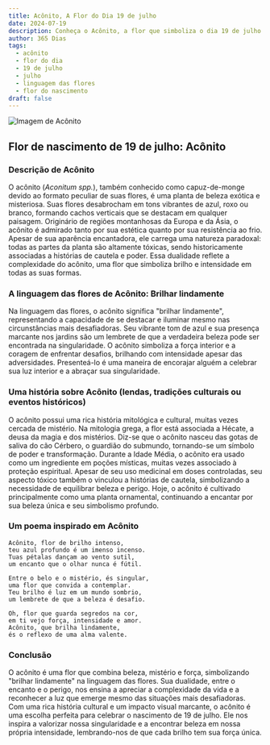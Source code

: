 ```yaml
---
title: Acônito, A Flor do Dia 19 de julho
date: 2024-07-19
description: Conheça o Acônito, a flor que simboliza o dia 19 de julho e seu significado 'Brilhar lindamente'. Explore a beleza e o simbolismo desta flor encantadora.
author: 365 Dias
tags:
  - acônito
  - flor do dia
  - 19 de julho
  - julho
  - linguagem das flores
  - flor do nascimento
draft: false
---
```


![Imagem de Acônito](https://cdn.pixabay.com/photo/2020/06/20/19/50/aconite-5322278_640.jpg#center)


## Flor de nascimento de 19 de julho: Acônito

### Descrição de Acônito

O acônito (_Aconitum spp._), também conhecido como capuz-de-monge devido ao formato peculiar de suas flores, é uma planta de beleza exótica e misteriosa. Suas flores desabrocham em tons vibrantes de azul, roxo ou branco, formando cachos verticais que se destacam em qualquer paisagem. Originário de regiões montanhosas da Europa e da Ásia, o acônito é admirado tanto por sua estética quanto por sua resistência ao frio. Apesar de sua aparência encantadora, ele carrega uma natureza paradoxal: todas as partes da planta são altamente tóxicas, sendo historicamente associadas a histórias de cautela e poder. Essa dualidade reflete a complexidade do acônito, uma flor que simboliza brilho e intensidade em todas as suas formas.

### A linguagem das flores de Acônito: Brilhar lindamente

Na linguagem das flores, o acônito significa "brilhar lindamente", representando a capacidade de se destacar e iluminar mesmo nas circunstâncias mais desafiadoras. Seu vibrante tom de azul e sua presença marcante nos jardins são um lembrete de que a verdadeira beleza pode ser encontrada na singularidade. O acônito simboliza a força interior e a coragem de enfrentar desafios, brilhando com intensidade apesar das adversidades. Presenteá-lo é uma maneira de encorajar alguém a celebrar sua luz interior e a abraçar sua singularidade.

### Uma história sobre Acônito (lendas, tradições culturais ou eventos históricos)

O acônito possui uma rica história mitológica e cultural, muitas vezes cercada de mistério. Na mitologia grega, a flor está associada a Hécate, a deusa da magia e dos mistérios. Diz-se que o acônito nasceu das gotas de saliva do cão Cérbero, o guardião do submundo, tornando-se um símbolo de poder e transformação. Durante a Idade Média, o acônito era usado como um ingrediente em poções místicas, muitas vezes associado à proteção espiritual. Apesar de seu uso medicinal em doses controladas, seu aspecto tóxico também o vinculou a histórias de cautela, simbolizando a necessidade de equilibrar beleza e perigo. Hoje, o acônito é cultivado principalmente como uma planta ornamental, continuando a encantar por sua beleza única e seu simbolismo profundo.

### Um poema inspirado em Acônito

```
Acônito, flor de brilho intenso,  
teu azul profundo é um imenso incenso.  
Tuas pétalas dançam ao vento sutil,  
um encanto que o olhar nunca é fútil.  

Entre o belo e o mistério, és singular,  
uma flor que convida a contemplar.  
Teu brilho é luz em um mundo sombrio,  
um lembrete de que a beleza é desafio.  

Oh, flor que guarda segredos na cor,  
em ti vejo força, intensidade e amor.  
Acônito, que brilha lindamente,  
és o reflexo de uma alma valente.  
```

### Conclusão

O acônito é uma flor que combina beleza, mistério e força, simbolizando "brilhar lindamente" na linguagem das flores. Sua dualidade, entre o encanto e o perigo, nos ensina a apreciar a complexidade da vida e a reconhecer a luz que emerge mesmo das situações mais desafiadoras. Com uma rica história cultural e um impacto visual marcante, o acônito é uma escolha perfeita para celebrar o nascimento de 19 de julho. Ele nos inspira a valorizar nossa singularidade e a encontrar beleza em nossa própria intensidade, lembrando-nos de que cada brilho tem sua força única.